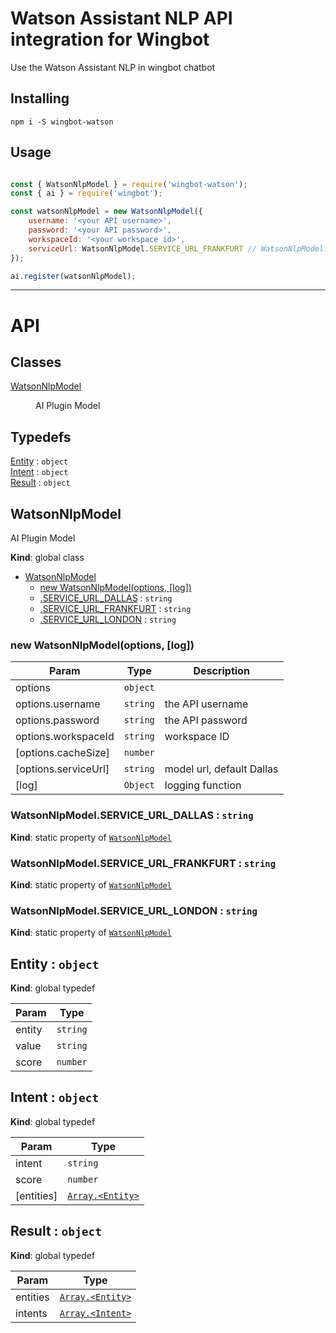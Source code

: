 # Watson Assistant NLP API integration for Wingbot

Use the Watson Assistant NLP in wingbot chatbot
## Installing

```
npm i -S wingbot-watson
```

## Usage

```javascript

const { WatsonNlpModel } = require('wingbot-watson');
const { ai } = require('wingbot');

const watsonNlpModel = new WatsonNlpModel({
    username: '<your API username>',
    password: '<your API password>',
    workspaceId: '<your workspace id>',
    serviceUrl: WatsonNlpModel.SERVICE_URL_FRANKFURT // WatsonNlpModel.SERVICE_URL_LONDON
});

ai.register(watsonNlpModel);
```

-----------------

# API
## Classes

<dl>
<dt><a href="#WatsonNlpModel">WatsonNlpModel</a></dt>
<dd><p>AI Plugin Model</p>
</dd>
</dl>

## Typedefs

<dl>
<dt><a href="#Entity">Entity</a> : <code>object</code></dt>
<dd></dd>
<dt><a href="#Intent">Intent</a> : <code>object</code></dt>
<dd></dd>
<dt><a href="#Result">Result</a> : <code>object</code></dt>
<dd></dd>
</dl>

<a name="WatsonNlpModel"></a>

## WatsonNlpModel
AI Plugin Model

**Kind**: global class  

* [WatsonNlpModel](#WatsonNlpModel)
    * [new WatsonNlpModel(options, [log])](#new_WatsonNlpModel_new)
    * [.SERVICE_URL_DALLAS](#WatsonNlpModel.SERVICE_URL_DALLAS) : <code>string</code>
    * [.SERVICE_URL_FRANKFURT](#WatsonNlpModel.SERVICE_URL_FRANKFURT) : <code>string</code>
    * [.SERVICE_URL_LONDON](#WatsonNlpModel.SERVICE_URL_LONDON) : <code>string</code>

<a name="new_WatsonNlpModel_new"></a>

### new WatsonNlpModel(options, [log])

| Param | Type | Description |
| --- | --- | --- |
| options | <code>object</code> |  |
| options.username | <code>string</code> | the API username |
| options.password | <code>string</code> | the API password |
| options.workspaceId | <code>string</code> | workspace ID |
| [options.cacheSize] | <code>number</code> |  |
| [options.serviceUrl] | <code>string</code> | model url, default Dallas |
| [log] | <code>Object</code> | logging function |

<a name="WatsonNlpModel.SERVICE_URL_DALLAS"></a>

### WatsonNlpModel.SERVICE\_URL\_DALLAS : <code>string</code>
**Kind**: static property of [<code>WatsonNlpModel</code>](#WatsonNlpModel)  
<a name="WatsonNlpModel.SERVICE_URL_FRANKFURT"></a>

### WatsonNlpModel.SERVICE\_URL\_FRANKFURT : <code>string</code>
**Kind**: static property of [<code>WatsonNlpModel</code>](#WatsonNlpModel)  
<a name="WatsonNlpModel.SERVICE_URL_LONDON"></a>

### WatsonNlpModel.SERVICE\_URL\_LONDON : <code>string</code>
**Kind**: static property of [<code>WatsonNlpModel</code>](#WatsonNlpModel)  
<a name="Entity"></a>

## Entity : <code>object</code>
**Kind**: global typedef  

| Param | Type |
| --- | --- |
| entity | <code>string</code> | 
| value | <code>string</code> | 
| score | <code>number</code> | 

<a name="Intent"></a>

## Intent : <code>object</code>
**Kind**: global typedef  

| Param | Type |
| --- | --- |
| intent | <code>string</code> | 
| score | <code>number</code> | 
| [entities] | [<code>Array.&lt;Entity&gt;</code>](#Entity) | 

<a name="Result"></a>

## Result : <code>object</code>
**Kind**: global typedef  

| Param | Type |
| --- | --- |
| entities | [<code>Array.&lt;Entity&gt;</code>](#Entity) | 
| intents | [<code>Array.&lt;Intent&gt;</code>](#Intent) | 

